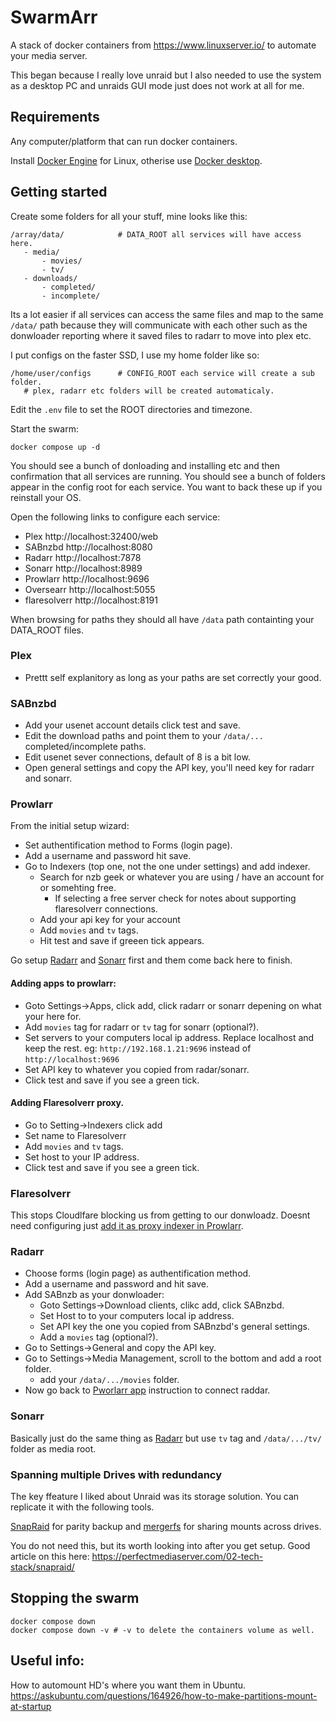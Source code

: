# SwarmArr

A stack of docker containers from https://www.linuxserver.io/ to automate your media server.

This began because I really love unraid but I also needed to use the system as a desktop PC and unraids GUI mode just does not work at all for me.

## Requirements

Any computer/platform that can run docker containers.

Install [Docker Engine](https://docs.docker.com/engine/install/) for Linux,
otherise use [Docker desktop](https://docs.docker.com/get-started/get-docker/).


## Getting started

Create some folders for all your stuff, mine looks like this:

 ```
/array/data/            # DATA_ROOT all services will have access here.
    - media/
        - movies/
        - tv/
    - downloads/
        - completed/
        - incomplete/
```
Its a lot easier if all services can access the same files and map to the same `/data/` path because they will 
communicate with each other such as the donwloader reporting where it saved files to radarr to move into plex etc.

 I put configs on the faster SSD, I use my home folder like so:
 
 ```
/home/user/configs      # CONFIG_ROOT each service will create a sub folder.
    # plex, radarr etc folders will be created automaticaly.
 ```

Edit the `.env` file to set the ROOT directories and timezone.

Start the swarm:
```SHELL
docker compose up -d
```
You should see a bunch of donloading and installing etc and then confirmation that all services are running.
You should see a bunch of folders appear in the config root for each service.
You want to back these up if you reinstall your OS.

Open the following links to configure each service:

 - Plex         http://localhost:32400/web
 - SABnzbd      http://localhost:8080
 - Radarr       http://localhost:7878
 - Sonarr       http://localhost:8989
 - Prowlarr     http://localhost:9696
 - Oversearr    http://localhost:5055
 - flaresolverr http://localhost:8191

 When browsing for paths they should all have `/data` path containting your DATA_ROOT files.

### Plex
- Prettt self explanitory as long as your paths are set correctly your good.

### SABnzbd
- Add your usenet account details click test and save.
- Edit the download paths and point them to your `/data/...` completed/incomplete paths.
- Edit usenet sever connections, default of  8 is a bit low.
- Open general settings and copy the API key, you'll need key for radarr and sonarr.

### Prowlarr
From the initial setup wizard:
- Set authentification method to Forms (login page).
- Add a username and password hit save.
- Go to Indexers (top one, not the one under settings) and add indexer.
  - Search for nzb geek or whatever you are using / have an account for or somehting free.
    - If selecting a free server check for notes about supporting flaresolverr connections.
  - Add your api key for your account
  - Add `movies` and `tv` tags.
  - Hit test and save if greeen tick appears.

Go setup [Radarr](#radarr) and [Sonarr](#sonarr) first and them come back here to finish.

#### Adding apps to prowlarr:
- Goto Settings->Apps, click add, click radarr or sonarr depening on what your here for.
- Add `movies` tag for radarr or `tv` tag for sonarr (optional?).
- Set servers to your computers local ip address.
Replace localhost and keep the rest. eg: `http://192.168.1.21:9696` instead of `http://localhost:9696`
- Set API key to whatever you copied from radar/sonarr.
- Click test and save if you see a green tick.

#### Adding Flaresolverr proxy.
- Go to Setting->Indexers click add
- Set name to Flaresolverr
- Add `movies` and `tv` tags.
- Set host to your IP address.
- Click test and save if you see a green tick.

### Flaresolverr
This stops Cloudlfare blocking us from getting to our donwloadz.
Doesnt need configuring just [add it as proxy indexer in Prowlarr](#adding-flaresolverr-proxy).

### Radarr
- Choose forms (login page) as authentification method.
- Add a username and password and hit save.
- Add SABnzb as your donwloader:
    - Goto Settings->Download clients, clikc add, click SABnzbd.
    - Set Host to to your computers local ip address.
    - Set API key the one you copied from SABnzbd's general settings.
    - Add a `movies` tag (optional?).
- Go to Settings->General and copy the API key.
- Go to Settings->Media Management, scroll to the bottom and add a root folder.
  - add your `/data/.../movies` folder.
- Now go back to [Pworlarr app](#adding-apps-to-prowlarr) instruction to connect raddar.

### Sonarr
Basically just do the same thing as [Radarr](#radarr) but use `tv` tag and `/data/.../tv/` folder as media root.

### Spanning multiple Drives with redundancy

The key ffeature I liked about Unraid was its storage solution.
You can replicate it with the following tools.

[SnapRaid](https://www.snapraid.it/) for parity backup
and [mergerfs](https://github.com/trapexit/mergerfs/blob/master/README.md)
for sharing mounts across drives.

You do not need this, but its worth looking into after you get setup.
Good article on this here: https://perfectmediaserver.com/02-tech-stack/snapraid/



## Stopping the swarm

```SHELL
docker compose down
docker compose down -v # -v to delete the containers volume as well.
```

## Useful info:

How to automount HD's where you want them in Ubuntu.
https://askubuntu.com/questions/164926/how-to-make-partitions-mount-at-startup